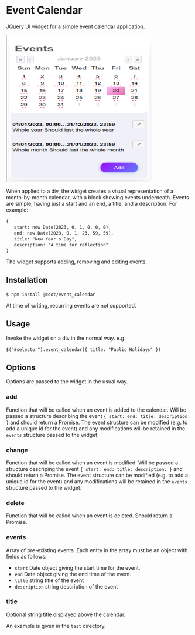 # Event Calendar
JQuery UI widget for a simple event calendar application.

<img src="/images/splash.png" width="400" height="400" alt="Image" />

When applied to a div, the widget creates a visual representation of a
month-by-month calendar, with a block showing events underneath. Events
are simple, having just a start and an end, a title, and a description.
For example:
```
{
   start: new Date(2023, 0, 1, 0, 0, 0),
   end: new Date(2023, 0, 1, 23, 59, 59),
   title: "New Year's Day",
   description: "A time for reflection"
}
```
The widget supports adding, removing and editing events.

## Installation
```
$ npm install @cdot/event_calendar
```
At time of writing, recurring events are not supported.

## Usage
Invoke the widget on a div in the normal way. e.g.
```
$("#selector").event_calendar({ title: "Public Holidays" })
```
## Options
Options are passed to the widget in the usual way.

### add
Function that will be called when an event is added to the calendar. Will be passed a structure describing the event `{ start: end: title: description: }` and should return a Promise. The event structure can be modified (e.g. to add a unique id for the event) and any modifications will be retained in the `events` structure passed to the widget.

### change
Function that will be called when an event is modified. Will be passed a structure descriping the event `{ start: end: title: description: }` and should return a Promise. The event structure can be modified (e.g. to add a unique id for the event) and any modifications will be retained in the `events` structure passed to the widget.

### delete
Function that will be called when an event is deleted. Should return a Promise.

### events
Array of pre-existing events. Each entry in the array must be an object with fields as follows:
* `start` Date object giving the start time for the event.
* `end` Date object giving the end time of the event.
* `title` string title of the event
* `description` string description of the event

### title
Optional string title displayed above the calendar.

An example is given in the `test` directory.
